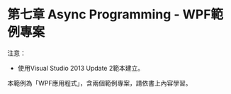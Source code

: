 # 第七章 Async Programming - WPF範例專案 #

注意：

- 使用Visual Studio 2013 Update 2範本建立。

本範例為「WPF應用程式」，含兩個範例專案，請依書上內容學習。